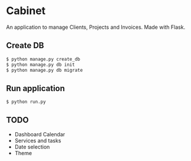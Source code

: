 # Cabinet

An application to manage Clients, Projects and Invoices. Made with Flask.

## Create DB

```sh
$ python manage.py create_db
$ python manage.py db init
$ python manage.py db migrate
```

## Run application

```sh
$ python run.py
```

## TODO

* Dashboard Calendar
* Services and tasks
* Date selection
* Theme